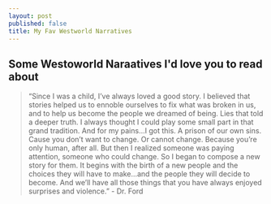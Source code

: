```yaml
---
layout: post
published: false
title: My Fav Westworld Narratives
---
```

## Some Westoworld Naraatives I'd love you to read about

>“Since I was a child, I’ve always loved a good story. I believed that stories helped us to ennoble ourselves to fix what was broken in us, and to help us become the people we dreamed of being. Lies that told a deeper truth. I always thought I could play some small part in that grand tradition. And for my pains…I got this. A prison of our own sins. Cause you don’t want to change. Or cannot change. Because you’re only human, after all. But then I realized someone was paying attention, someone who could change. So I began to compose a new story for them. It begins with the birth of a new people and the choices they will have to make…and the people they will decide to become. And we’ll have all those things that you have always enjoyed surprises and violence.” - Dr. Ford

